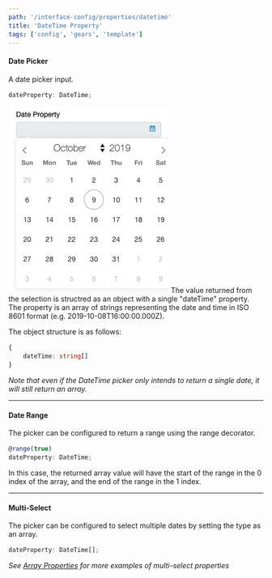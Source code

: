 ```yaml
---
path: '/interface-config/properties/datetime'
title: 'DateTime Property'
tags: ['config', 'gears', 'template']
---
```

#### Date Picker
A date picker input.
```ts
dateProperty: DateTime;
```
![Date Picker](DateTime.png) 
The value returned from the selection is structred as an object with a single "dateTime" property. The property is an array of strings representing the date and time in ISO 8601 format (e.g. 2019-10-08T16:00:00.000Z).

The object structure is as follows:
```ts
{
    dateTime: string[]
}
```
_Note that even if the DateTime picker only intends to return a single date, it will still return an array._

---
#### Date Range
The picker can be configured to return a range using the range decorator.
```ts
@range(true)
dateProperty: DateTime;
```
In this case, the returned array value will have the start of the range in the 0 index of the array, and the end of the range in the 1 index.

---
#### Multi-Select
The picker can be configured to select multiple dates by setting the type as an array.
```ts
dateProperty: DateTime[];
```
_See [Array Properties](/interface-config/arrays) for more examples of multi-select properties_